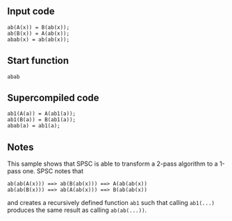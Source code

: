 ## Input code ##
```
ab(A(x)) = B(ab(x));
ab(B(x)) = A(ab(x));
abab(x) = ab(ab(x));
```

## Start function ##
```
abab
```

## Supercompiled code ##
```
ab1(A(a)) = A(ab1(a));
ab1(B(a)) = B(ab1(a));
abab(a) = ab1(a);
```

## Notes ##

This sample shows that SPSC is able to transform a 2-pass algorithm to a 1-pass one.
SPSC notes that
```
ab(ab(A(x))) ==> ab(B(ab(x))) ==> A(ab(ab(x))
ab(ab(B(x))) ==> ab(A(ab(x))) ==> B(ab(ab(x))
```
and creates a recursively defined function `ab1` such that calling `ab1(...)`
produces the same result as calling `ab(ab(...))`.